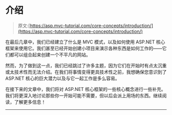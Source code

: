 # 介绍

> 原文:[https://asp.mvc-tutorial.com/core-concepts/introduction/](https://asp.mvc-tutorial.com/core-concepts/introduction/)

在最后几章中，我们已经建立了什么是 MVC 模式，以及如何使用 ASP.NET 核心框架来使用它。我们甚至已经开始创建小项目来演示各种东西是如何工作的——它们都可以组合起来创建一个不平凡的网站。

然而，为了做到这一点，我们已经跳过了许多主题，因为它们在开始时有点太沉重或太技术性而无法介绍。在我们将事情变得更具技术性之前，我想确保您意识到了 ASP.NET 核心的巨大潜力以及与它一起工作是多么容易。

在接下来的文章中，我们将对 ASP.NET 核心框架的一些核心概念进行一些补充。我们将更深入地讨论那些你一开始可能不需要，但以后会派上用场的东西。继续阅读，了解更多信息！

* * *
